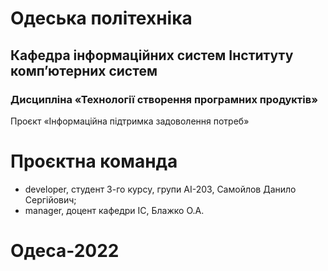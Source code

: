 # Одеська політехніка
## Кафедра інформаційних систем Інституту комп’ютерних систем
### Дисципліна «Технології створення програмних продуктів»
Проєкт «Інформаційна підтримка задоволення потреб»
# Проєктна команда
* developer, студент 3-го курсу, групи АІ-203, Самойлов Данило Сергійович;
* manager, доцент кафедри ІС, Блажко О.А.
# Одеса-2022
